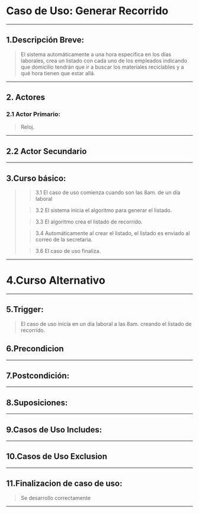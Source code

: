 # Caso de Uso: Generar Recorrido

***

## 1.Descripción Breve:
>El sistema automáticamente a una hora especifica en los días laborales, crea un listado con cada uno de los empleados indicando que domicilio tendrán que ir a buscar los materiales reciclables y a qué hora tienen que estar allá.

***
## 2. Actores
### 2.1 Actor Primario:
>Reloj.

***

## 2.2 Actor Secundario

***

## 3.Curso básico:
>
>>3.1 El caso de uso comienza cuando son las 8am. de un día laboral
>
>>3.2 El sistema inicia el algoritmo para generar el listado.
>
>>3.3 El algoritmo crea el listado de recorrido.
>
>>3.4 Automáticamente al crear el listado, el listado es enviado al correo de la secretaria.
>
>>3.6 El caso de uso finaliza.

***

# 4.Curso Alternativo

***

## 5.Trigger:
>El caso de uso inicia en un día laboral a las 8am. creando el listado de recorrido.

## 6.Precondicion

***

## 7.Postcondición:

***

## 8.Suposiciones:

***

## 9.Casos de Uso Includes:

***

## 10.Casos de Uso Exclusion

***

## 11.Finalizacion de caso de uso:
>Se desarrollo correctamente

***
